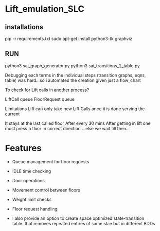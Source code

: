 # Lift_emulation_SLC

## installations
pip -r requirements.txt 
sudo apt-get install python3-tk graphviz

## RUN
python3 sai_graph_generator.py 
python3 sai_transitions_2_table.py 



Debugging each terms in the individual steps (transition graphs, eqns, table) was hard...so i automated the creation given just a flow_chart 

To check for Lift calls in another process?

LiftCall queue
FloorRequest queue

Limitations
Lift can only take new Lift Calls once it is done serving the current

It stays at the last called floor After every 30 mins 
After getting in lift one must press a floor in correct direction ...else we wait till then...


# Features
-   Queue management for floor requests
-   IDLE time checking
-   Door operations
-   Movement control between floors
-   Weight limit checks
-   Floor request handling

- I also provide an option to create space optimized state-transition table..that removes repeated entries of same stae but in different BDDs 
